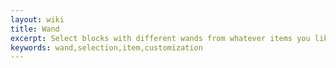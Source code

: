 ```yaml
---
layout: wiki
title: Wand
excerpt: Select blocks with different wands from whatever items you like
keywords: wand,selection,item,customization
---
```


